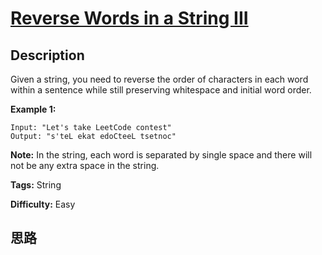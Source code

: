 # [Reverse Words in a String III][title]

## Description

Given a string, you need to reverse the order of characters in each word
within a sentence while still preserving whitespace and initial word order.

**Example 1:**  
            Input: "Let's take LeetCode contest"    Output: "s'teL ekat edoCteeL tsetnoc"    

**Note:** In the string, each word is separated by single space and there will
not be any extra space in the string.


**Tags:** String

**Difficulty:** Easy

## 思路

[title]: https://leetcode.com/problems/reverse-words-in-a-string-iii
